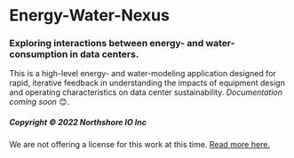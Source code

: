 # Energy-Water-Nexus
 
### Exploring interactions between energy- and water-consumption in data centers.

This is a high-level energy- and water-modeling application designed for rapid, iterative feedback in 
understanding the impacts of equipment design and operating characteristics on data center sustainability. 
*Documentation coming soon* 😊.

##### Copyright © 2022 Northshore IO Inc
We are not offering a license for this work at this time. [Read more here.](https://choosealicense.com/no-permission/)
